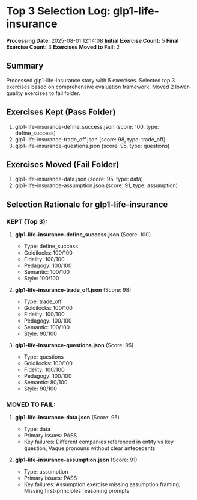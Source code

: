 # Top 3 Selection Log: glp1-life-insurance

**Processing Date:** 2025-08-01 12:14:08
**Initial Exercise Count:** 5
**Final Exercise Count:** 3
**Exercises Moved to Fail:** 2

## Summary

Processed glp1-life-insurance story with 5 exercises.
Selected top 3 exercises based on comprehensive evaluation framework.
Moved 2 lower-quality exercises to fail folder.

## Exercises Kept (Pass Folder)

1. glp1-life-insurance-define_success.json (score: 100, type: define_success)
2. glp1-life-insurance-trade_off.json (score: 98, type: trade_off)
3. glp1-life-insurance-questions.json (score: 95, type: questions)

## Exercises Moved (Fail Folder)

1. glp1-life-insurance-data.json (score: 95, type: data)
2. glp1-life-insurance-assumption.json (score: 91, type: assumption)

## Selection Rationale for glp1-life-insurance

### KEPT (Top 3):
1. **glp1-life-insurance-define_success.json** (Score: 100)
   - Type: define_success
   - Goldilocks: 100/100
   - Fidelity: 100/100
   - Pedagogy: 100/100
   - Semantic: 100/100
   - Style: 100/100

2. **glp1-life-insurance-trade_off.json** (Score: 98)
   - Type: trade_off
   - Goldilocks: 100/100
   - Fidelity: 100/100
   - Pedagogy: 100/100
   - Semantic: 100/100
   - Style: 90/100

3. **glp1-life-insurance-questions.json** (Score: 95)
   - Type: questions
   - Goldilocks: 100/100
   - Fidelity: 100/100
   - Pedagogy: 100/100
   - Semantic: 80/100
   - Style: 90/100

### MOVED TO FAIL:
1. **glp1-life-insurance-data.json** (Score: 95)
   - Type: data
   - Primary issues: PASS
   - Key failures: Different companies referenced in entity vs key question, Vague pronouns without clear antecedents

2. **glp1-life-insurance-assumption.json** (Score: 91)
   - Type: assumption
   - Primary issues: PASS
   - Key failures: Assumption exercise missing assumption framing, Missing first-principles reasoning prompts

